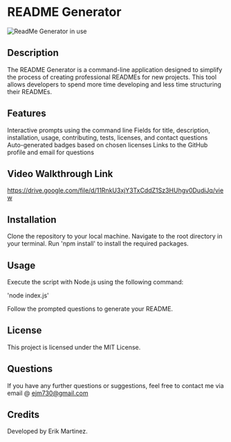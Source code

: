 # README Generator

![ReadMe Generator in use](assets/Untitled_%20Aug%2023,%202023%204_37%20PM.gif)



## Description

The README Generator is a command-line application designed to simplify the process of creating professional READMEs for new projects. This tool allows developers to spend more time developing and less time structuring their READMEs.

## Features

Interactive prompts using the command line
Fields for title, description, installation, usage, contributing, tests, licenses, and contact questions
Auto-generated badges based on chosen licenses
Links to the GitHub profile and email for questions

## Video Walkthrough Link

https://drive.google.com/file/d/11RnkU3xjY3TxCddZ1Sz3HUhgv0DudiJq/view

## Installation

Clone the repository to your local machine.
Navigate to the root directory in your terminal.
Run 'npm install' to install the required packages.

## Usage

Execute the script with Node.js using the following command:

'node index.js'

Follow the prompted questions to generate your README.

## License

This project is licensed under the MIT License.

## Questions

If you have any further questions or suggestions, feel free to contact me via email @ ejm730@gmail.com

## Credits

Developed by Erik Martinez.
